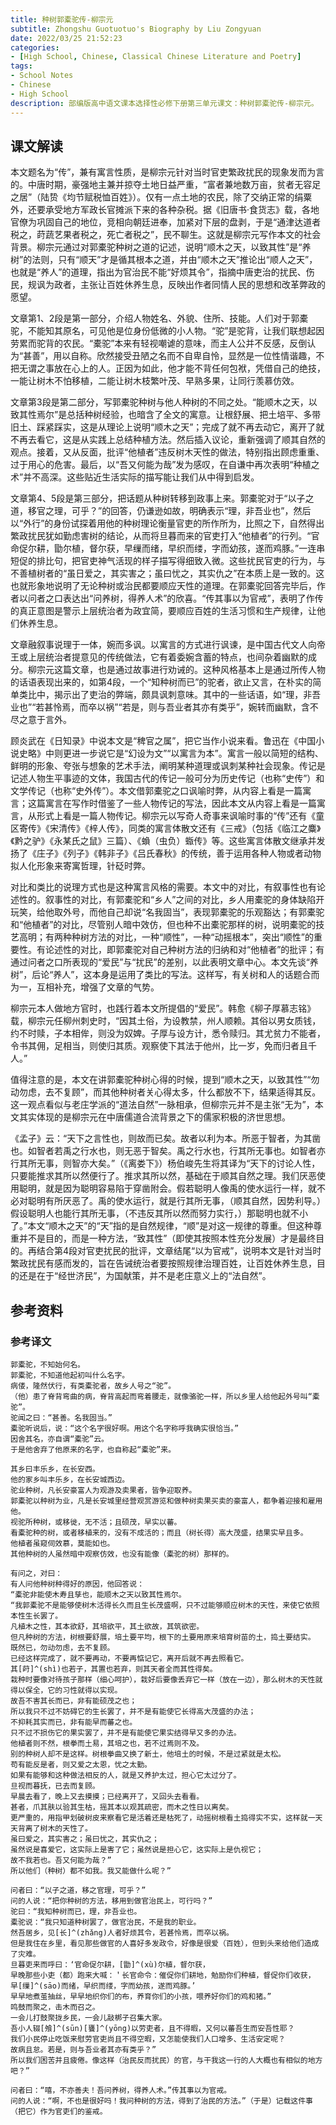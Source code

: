```yaml
---
title: 种树郭橐驼传-柳宗元
subtitle: Zhongshu Guotuotuo's Biography by Liu Zongyuan
date: 2022/03/25 21:52:23
categories:
- [High School, Chinese, Classical Chinese Literature and Poetry]
tags:
- School Notes
- Chinese
- High School
description: 部编版高中语文课本选择性必修下册第三单元课文：种树郭橐驼传-柳宗元。
---
```


## 课文解读

本文题名为“传”，兼有寓言性质，是柳宗元针对当时官吏繁政扰民的现象发而为言的。中唐时期，豪强地主兼并掠夺土地日益严重，“富者兼地数万亩，贫者无容足之居”（陆贽《均节赋税恤百姓》）。仅有一点土地的农民，除了交纳正常的绢粟外，还要承受地方军政长官摊派下来的各种杂税。据《旧唐书·食货志》载，各地官僚为巩固自己的地位，竞相向朝廷进奉，加紧对下层的盘剥，于是“通津达道者税之，莳蔬艺果者税之，死亡者税之”，民不聊生。这就是柳宗元写作本文的社会背景。柳宗元通过对郭橐驼种树之道的记述，说明“顺木之天，以致其性”是“养树”的法则，只有“顺天”才是循其根本之道，并由“顺木之天”推论出“顺人之天”，也就是“养人”的道理，指出为官治民不能“好烦其令”，指摘中唐吏治的扰民、伤民，规讽为政者，主张让百姓休养生息，反映出作者同情人民的思想和改革弊政的愿望。

文章第1、2段是第一部分，介绍人物姓名、外貌、住所、技能。人们对于郭橐驼，不能知其原名，可见他是位身份低微的小人物。“驼”是驼背，让我们联想起因劳累而驼背的农民。“橐驼”本来有轻视嘲谑的意味，而主人公并不反感，反倒认为“甚善”，用以自称。欣然接受丑陋之名而不自卑自怜，显然是一位性情谐趣，不把无谓之事放在心上的人。正因为如此，他才能不背任何包袱，凭借自己的绝技，一能让树木不怕移植，二能让树木枝繁叶茂、早熟多果，让同行羡慕仿效。

文章第3段是第二部分，写郭橐驼种树与他人种树的不同之处。“能顺木之天，以致其性焉尔”是总括种树经验，也暗含了全文的寓意。让根舒展、把土培平、多带旧土、踩紧踩实，这是从理论上说明“顺木之天”；完成了就不再去动它，离开了就不再去看它，这是从实践上总结种植方法。然后插入议论，重新强调了顺其自然的观点。接着，又从反面，批评“他植者”违反树木天性的做法，特别指出顾虑重重、过于用心的危害。最后，以“吾又何能为哉”发为感叹，在自谦中再次表明“种植之术”并不高深。这些贴近生活实际的描写能让我们从中得到启发。

文章第4、5段是第三部分，把话题从种树转移到政事上来。郭橐驼对于“以子之道，移官之理，可乎？”的回答，仍谦逊如故，明确表示“理，非吾业也”，然后以“外行”的身份试探着用他的种树理论衡量官吏的所作所为，比照之下，自然得出繁政扰民犹如勤虑害树的结论，从而将旦暮而来的官吏打入“他植者”的行列。“官命促尔耕，勖尔植，督尔获，早缫而绪，早织而缕，字而幼孩，遂而鸡豚。”一连串短促的排比句，把官吏神气活现的样子描写得细致入微。这些扰民官吏的行为，与不善植树者的“虽日爱之，其实害之；虽曰忧之，其实仇之”在本质上是一致的。这也就形象地说明了无论种树或治民都要顺应天性的道理。在郭橐驼回答完毕后，作者以问者之口表达出“问养树，得养人术”的欣喜。“传其事以为官戒”，表明了作传的真正意图是警示上层统治者为政宜简，要顺应百姓的生活习惯和生产规律，让他们休养生息。

文章融叙事说理于一体，婉而多讽。以寓言的方式进行讽谏，是中国古代文人向帝王或上层统治者提意见的传统做法，它有着委婉含蓄的特点，也间杂着幽默的成分。柳宗元这篇文章，也是通过故事进行劝诫的。这种风格基本上是通过所传人物的话语表现出来的，如第4段，一个“知种树而已”的驼者，欲止又言，在朴实的简单类比中，揭示出了吏治的弊端，颇具讽刺意味。其中的一些话语，如“理，非吾业也”“若甚怜焉，而卒以祸”“若是，则与吾业者其亦有类乎”，婉转而幽默，含不尽之意于言外。

顾炎武在《日知录》中说本文是“稗官之属”，把它当作小说来看。鲁迅在《中国小说史略》中则更进一步说它是“幻设为文”“以寓言为本”。寓言一般以简短的结构、鲜明的形象、夸张与想象的艺术手法，阐明某种道理或讽刺某种社会现象。传记是记述人物生平事迹的文体，我国古代的传记一般可分为历史传记（也称“史传”）和文学传记（也称“史外传”）。本文借郭橐驼之口讽喻时弊，从内容上看是一篇寓言；这篇寓言在写作时借鉴了一些人物传记的写法，因此本文从内容上看是一篇寓言，从形式上看是一篇人物传记。柳宗元以写奇人奇事来讽喻时事的“传”还有《童区寄传》《宋清传》《梓人传》，同类的寓言体散文还有《三戒》（包括《临江之麋》《黔之驴》《永某氏之鼠》三篇）、《蝜（虫负）蝂传》等。这些寓言体散文继承并发扬了《庄子》《列子》《韩非子》《吕氏春秋》的传统，善于运用各种人物或者动物拟人化形象来寄寓哲理，针砭时弊。

对比和类比的说理方式也是这种寓言风格的需要。本文中的对比，有叙事性也有论述性的。叙事性的对比，有郭橐驼和“乡人”之间的对比，乡人用橐驼的身体缺陷开玩笑，给他取外号，而他自己却说“名我固当”，表现郭橐驼的乐观豁达；有郭橐驼和“他植者”的对比，尽管别人暗中效仿，但也种不出橐驼那样的树，说明橐驼的技艺高明；有两种种树方法的对比，一种“顺性”，一种“动摇根本”，突出“顺性”的重要性。有论述性的对比，即郭橐驼对自己种树方法的归纳和对“他植者”的批评；有通过问者之口所表现的“爱民”与“扰民”的差别，以此表明文章中心。本文先谈“养树”，后论“养人”，这本身是运用了类比的写法。这样写，有关树和人的话题合而为一，互相补充，增强了文章的气势。

柳宗元本人做地方官时，也践行着本文所提倡的“爱民”。韩愈《柳子厚慕志铭》载，柳宗元任柳州刺史时，“因其土俗，为设教禁，州人顺赖。其俗以男女质钱，约不时赎，子本相侔，则没为奴婢。子厚与设方计，悉令赎归。其尤贫力不能者，令书其佣，足相当，则使归其质。观察使下其法于他州，比一岁，免而归者且千人。”

值得注意的是，本文在讲郭橐驼种树心得的时候，提到“顺木之天，以致其性”“勿动勿虑，去不复顾”，而其他种树者关心得太多，什么都放不下，结果适得其反。这一观点看似与老庄学派的“道法自然”一脉相承，但柳宗元并不是主张“无为”，本文其实体现的是柳宗元在中唐儒道合流背景之下的儒家积极的济世思想。

《孟子》云：“天下之言性也，则故而已矣。故者以利为本。所恶于智者，为其凿也。如智者若禹之行水也，则无恶于智矣。禹之行水也，行其所无事也。如智者亦行其所无事，则智亦大矣。”（《离娄下》）杨伯峻先生将其译为“天下的讨论人性，只要能推求其所以然便行了。推求其所以然，基础在于顺其自然之理。我们厌恶使用聪明，就是因为聪明容易陷于穿凿附会。假若聪明人像禹的使水运行一样，就不必对聪明有所厌恶了。禹的使水运行，就是行其所无事，（顺其自然，因势利导。）假设聪明人也能行其所无事，（不违反其所以然而努力实行，）那聪明也就不小了。”本文“顺木之天”的“天”指的是自然规律，“顺”是对这一规律的尊重。但这种尊重并不是目的，而是一种方法，“致其性”（即使其按照本性充分发展）才是最终目的。再结合第4段对官吏扰民的批评，文章结尾“以为官戒”，说明本文是针对当时繁政扰民有感而发的，旨在告诫统治者要按照规律治理百姓，让百姓休养生息，目的还是在于“经世济民”，为国献策，并不是老庄意义上的“法自然”。

## 参考资料

### 参考译文

```template:classcial-chinese-literature-and-poetry-translation
郭橐驼，不知始何名。
郭橐驼，不知道他起初叫什么名字。
病偻，隆然伏行，有类橐驼者，故乡人号之“驼”。
（他）患了脊背弯曲的病，脊背高起而弯着腰走，就像骆驼一样，所以乡里人给他起外号叫“橐驼”。
驼闻之曰：“甚善。名我固当。”
橐驼听说后，说：“这个名字很好啊。用这个名字称呼我确实很恰当。”
因舍其名，亦自谓“橐驼”云。
于是他舍弃了他原来的名字，也自称起“橐驼”来。

其乡曰丰乐乡，在长安西。
他的家乡叫丰乐乡，在长安城西边。
驼业种树，凡长安豪富人为观游及卖果者，皆争迎取养。
郭橐驼以种树为业，凡是长安城里经营观赏游览和做种树卖果买卖的豪富人，都争着迎接和雇用他。
视驼所种树，或移徙，无不活；且硕茂，早实以蕃。
看橐驼种的树，或者移植来的，没有不成活的；而且（树长得）高大茂盛，结果实早且多。
他植者虽窥伺效慕，莫能如也。
其他种树的人虽然暗中观察仿效，也没有能像（橐驼的树）那样的。

有问之，对曰：
有人问他种树种得好的原因，他回答说：
“橐驼非能使木寿且孳也，能顺木之天以致其性焉尔。
“我郭橐驼不是能够使树木活得长久而且生长茂盛啊，只不过能够顺应树木的天性，来使它依照本性生长罢了。
凡植木之性，其本欲舒，其培欲平，其土欲故，其筑欲密。
但凡种树的方法，树根要舒展，培土要平均，根下的土要用原来培育树苗的土，捣土要结实。
既然已，勿动勿虑，去不复顾。
已经这样完成了，就不要再动，不要再惦记它，离开后就不再去照看它。
其[莳]^(shì)也若子，其置也若弃，则其天者全而其性得矣。
栽种时要像对待孩子那样（细心呵护），栽好后要像丢弃它一样（放在一边），那么树木的天性就得以保全，它的习性就得以实现。
故吾不害其长而已，非有能硕茂之也；
所以我只不过不妨碍它的生长罢了，并不是有能使它长得高大茂盛的办法；
不抑耗其实而已，非有能早而蕃之也。
只不过不损伤它的果实罢了，并不是有能使它果实结得早又多的办法。
他植者则不然，根拳而土易，其培之也，若不过焉则不及。
别的种树人却不是这样。树根拳曲又换了新土，他培土的时候，不是过紧就是太松。
苟有能反是者，则又爱之太恩，忧之太勤。
如果有能够和这种做法相反的人，就是又养护太过，担心它太过分了。
旦视而暮抚，已去而复顾。
早晨去看了，晚上又去摸摸；已经离开了，又回头去看看。
甚者，爪其肤以验其生枯，摇其本以观其疏密，而木之性日以离矣。
更严重的，用指甲划破树皮来察看它是活着还是枯死了，动摇树根看土捣得实不实，这样就一天天背离了树木的天性了。
虽曰爱之，其实害之；虽曰忧之，其实仇之；
虽然说是喜爱它，这实际上是害了它；虽然说是担心它，这实际上是仇视它；
故不我若也。吾又何能为哉？”
所以他们（种树）都不如我。我又能做什么呢？”

问者曰：“以子之道，移之官理，可乎？”
问的人说：“把你种树的方法，移用到做官治民上，可行吗？”
驼曰：“我知种树而已，理，非吾业也。
橐驼说：“我只知道种树罢了，做官治民，不是我的职业。
然吾居乡，见[长]^(zhǎng)人者好烦其令，若甚怜焉，而卒以祸。
但是我住在乡里，看见那些做官的人喜好多发政令，好像是很爱（百姓），但到头来给他们造成了灾难。
旦暮吏来而呼曰：‘官命促尔耕，[勖]^(xù)尔植，督尔获，
早晚那些小吏（都）跑来大喊：＇长官命令：催促你们耕地，勉励你们种植，督促你们收获，
早[缫]^(sāo)而绪，早织而缕，字而幼孩，遂而鸡豚。’
早早地煮茧抽丝，早早地织你们的布，养育你们的小孩，喂养好你们的鸡和猪。”
鸣鼓而聚之，击木而召之。
一会儿打鼓聚拢乡民，一会儿敲梆子召集大家。
吾小人辍[飧]^(sūn)[饔]^(yōng)以劳吏者，且不得暇，又何以蕃吾生而安吾性耶？
我们小民停止吃饭来慰劳官吏尚且不得空暇，又怎能使我们人口增多、生活安定呢？
故病且怠。若是，则与吾业者其亦有类乎？”
所以我们困苦并且疲倦。像这样（治民反而扰民）的官，与干我这一行的人大概也有相似的地方吧？”

问者曰：“嘻，不亦善夫！吾问养树，得养人术。”传其事以为官戒。
问的人说：“啊，不也是很好吗！我问种树的方法，得到了治民的方法。”（于是）记载这件事（把它）作为官吏们的鉴戒。
```
